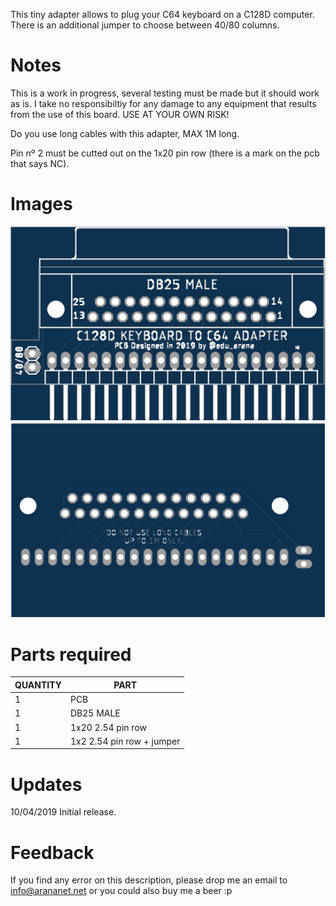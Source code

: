 This tiny adapter allows to plug your C64 keyboard on a C128D computer. There is an additional jumper to choose between 40/80 columns.

# Notes

This is a work in progress, several testing must be made but it should work as is. I take no responsibiltiy for any damage to any equipment that results from the use of this board. USE AT YOUR OWN RISK!

Do you use long cables with this adapter, MAX 1M long.

Pin nº 2 must be cutted out on the 1x20 pin row (there is a mark on the pcb that says NC).

# Images

<img src="https://github.com/arananet/C128D-to-C64-KB/blob/master/img/top.png?raw=true" width="700"/>
<img src="https://github.com/arananet/C128D-to-C64-KB/blob/master/img/bottom.png?raw=true" width="700"/>

# Parts required

| QUANTITY      | PART                      |
| ------------- | -------------             |
| 1             | PCB                       |
| 1             | DB25 MALE                 |
| 1             | 1x20 2.54 pin row         |
| 1             | 1x2 2.54 pin row + jumper |

# Updates
10/04/2019 Initial release.

# Feedback
If you find any error on this description, please drop me an email to info@arananet.net or you could also buy me a beer :p
